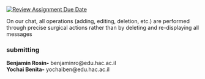 [![Review Assignment Due Date](https://classroom.github.com/assets/deadline-readme-button-22041afd0340ce965d47ae6ef1cefeee28c7c493a6346c4f15d667ab976d596c.svg)](https://classroom.github.com/a/Ge_Ymx5m)

On our chat, all operations (adding, editing, deletion, etc.) are performed through precise surgical actions rather
than by deleting and re-displaying all messages

<h3>submitting </h3>
<b>Benjamin Rosin-</b> benjaminro@edu.hac.ac.il<br>
<b>Yochai Benita-</b> yochaiben@edu.hac.ac.il